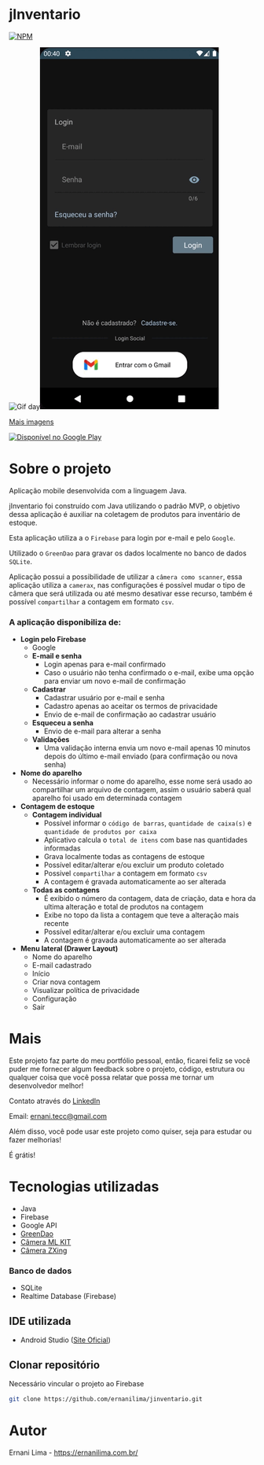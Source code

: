 # jInventario
[![NPM](https://img.shields.io/npm/l/react)](https://github.com/ernanilima/jinventario/blob/main/LICENSE)

![Gif day](https://github.com/ernanilima/ernanilima/blob/main/imagens/jinventario-android/video_dia_jinventario.gif)![Gif night](https://github.com/ernanilima/ernanilima/blob/main/imagens/jinventario-android/video_noite_jinventario.gif)

[Mais imagens](https://github.com/ernanilima/ernanilima/tree/main/imagens/jinventario-android)

<a href='https://play.google.com/store/apps/details?id=br.com.ernanilima.jinventario&pcampaignid=pcampaignidMKT-Other-global-all-co-prtnr-py-PartBadge-Mar2515-1' target="_blank"><img alt='Disponível no Google Play' src='https://play.google.com/intl/en_us/badges/static/images/badges/pt-br_badge_web_generic.png' width="350"/></a>

# Sobre o projeto
Aplicação mobile desenvolvida com a linguagem Java.

jInventario foi construído com Java utilizando o padrão MVP, o objetivo dessa aplicação é auxiliar na coletagem de produtos para inventário de estoque.

Esta aplicação utiliza a o `Firebase` para login por e-mail e pelo `Google`.

Utilizado o `GreenDao` para gravar os dados localmente no banco de dados `SQLite`.

Aplicação possui a possibilidade de utilizar a `câmera como scanner`, essa aplicação utiliza a `camerax`, nas configurações é possível mudar o tipo de câmera que será utilizada ou até mesmo desativar esse recurso, também é possível `compartilhar` a contagem em formato `csv`.


### A aplicação disponibiliza de:
- **Login pelo Firebase**
    - Google
    - **E-mail e senha**
        - Login apenas para e-mail confirmado
        - Caso o usuário não tenha confirmado o e-mail, exibe uma opção para enviar um novo e-mail de confirmação
    - **Cadastrar**
        - Cadastrar usuário por e-mail e senha
        - Cadastro apenas ao aceitar os termos de privacidade
        - Envio de e-mail de confirmação ao cadastrar usuário
    - **Esqueceu a senha**
        - Envio de e-mail para alterar a senha
    - **Validações**
        - Uma validação interna envia um novo e-mail apenas 10 minutos depois do último e-mail enviado (para confirmação ou nova senha)
- **Nome do aparelho**
    - Necessário informar o nome do aparelho, esse nome será usado ao compartilhar um arquivo de contagem, assim o usuário saberá qual aparelho foi usado em determinada contagem
- **Contagem de estoque**
    - **Contagem individual**
        - Possível informar o `código de barras`, `quantidade de caixa(s)` e `quantidade de produtos por caixa`
        - Aplicativo calcula o `total de itens` com base nas quantidades informadas
        - Grava localmente todas as contagens de estoque
        - Possível editar/alterar e/ou excluir um produto coletado
        - Possivel `compartilhar` a contagem em formato `csv`
        - A contagem é gravada automaticamente ao ser alterada
    - **Todas as contagens**
        - É exibido o número da contagem, data de criação, data e hora da ultima alteração e total de produtos na contagem
        - Exibe no topo da lista a contagem que teve a alteração mais recente
        - Possível editar/alterar e/ou excluir uma contagem
        - A contagem é gravada automaticamente ao ser alterada
- **Menu lateral (Drawer Layout)**
    - Nome do aparelho
    - E-mail cadastrado
    - Início
    - Criar nova contagem
    - Visualizar política de privacidade
    - Configuração
    - Sair

# Mais
Este projeto faz parte do meu portfólio pessoal, então, ficarei feliz se você puder me fornecer algum feedback sobre o projeto, código, estrutura ou qualquer coisa que você possa relatar que possa me tornar um desenvolvedor melhor!

Contato através do [LinkedIn](https://www.linkedin.com/in/ernanilima)

Email: ernani.tecc@gmail.com

Além disso, você pode usar este projeto como quiser, seja para estudar ou fazer melhorias!

É grátis!

# Tecnologias utilizadas
- Java
- Firebase
- Google API
- [GreenDao](https://greenrobot.org/greendao)
- [Câmera ML KIT](https://developers.google.com/ml-kit)
- [Câmera ZXing](https://github.com/journeyapps/zxing-android-embedded)

### Banco de dados
- SQLite
- Realtime Database (Firebase)

## IDE utilizada
- Android Studio ([Site Oficial](https://developer.android.com/studio))


## Clonar repositório

Necessário vincular o projeto ao Firebase

```bash
git clone https://github.com/ernanilima/jinventario.git
```

# Autor

Ernani Lima - https://ernanilima.com.br/
